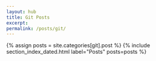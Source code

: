 ```yaml
---
layout: hub
title: Git Posts
excerpt:
permalink: /posts/git/
---
```


{% assign posts = site.categories[git].post %}
{% include section_index_dated.html label="Posts" posts=posts %}
